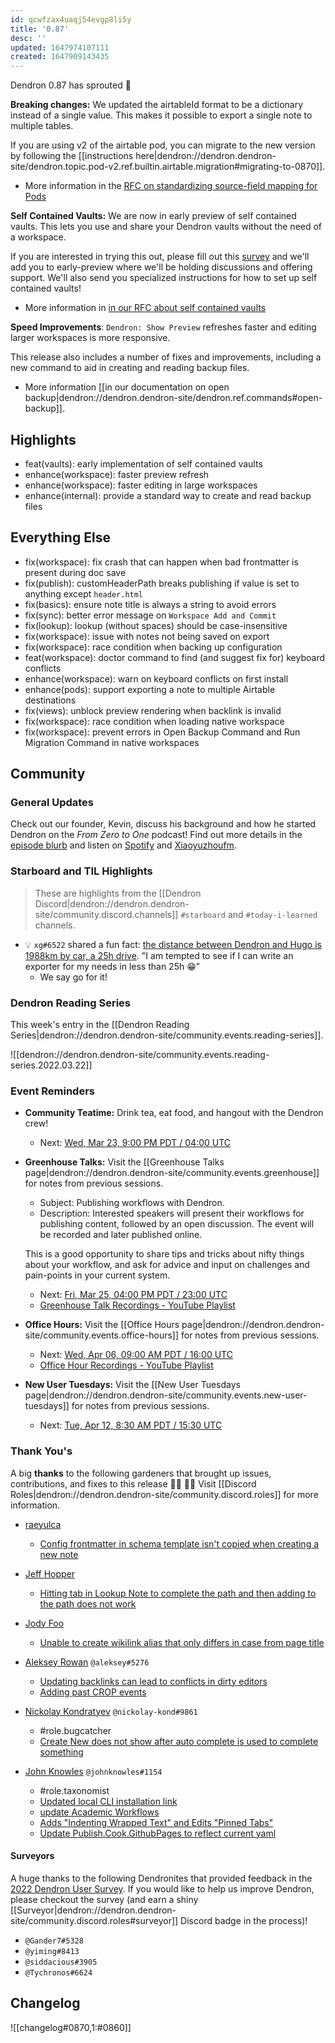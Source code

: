 ```yaml
---
id: qcwfzax4uaqj54evgp8li5y
title: '0.87'
desc: ''
updated: 1647974107111
created: 1647909143435
---
```


Dendron 0.87 has sprouted  🌱

**Breaking changes:** We updated the airtableId format to be a dictionary instead of a single value. This makes it possible to export a single note to multiple tables.

If you are using v2 of the airtable pod, you can migrate to the new version by following the [[instructions here|dendron://dendron.dendron-site/dendron.topic.pod-v2.ref.builtin.airtable.migration#migrating-to-0870]].

- More information in the [RFC on standardizing source-field mapping for Pods](https://docs.dendron.so/notes/N0G4s23hFDGVnsjHhh6dt.html)

**Self Contained Vaults:** We are now in early preview of self contained vaults. This lets you use and share your Dendron vaults without the need of a workspace.

If you are interested in trying this out, please fill out this [survey](https://airtable.com/shr0cwk0a9tujeipZ) and we'll add you to early-preview where we'll be holding discussions and offering support. We'll also send you specialized instructions for how to set up self contained vaults!

- More information in [in our RFC about self contained vaults](https://docs.dendron.so/notes/aOOBYTowLEKJDEtLWFiHb/)


**Speed Improvements**: `Dendron: Show Preview` refreshes faster and editing larger workspaces is more responsive.

This release also includes a number of fixes and improvements, including a new command to aid in creating and reading backup files.

- More information [[in our documentation on open backup|dendron://dendron.dendron-site/dendron.ref.commands#open-backup]].

## Highlights
- feat(vaults): early implementation of self contained vaults
- enhance(workspace): faster preview refresh
- enhance(workspace): faster editing in large workspaces
- enhance(internal): provide a standard way to create and read backup files

## Everything Else
- fix(workspace): fix crash that can happen when bad frontmatter is present during doc save
- fix(publish): customHeaderPath breaks publishing if value is set to anything except `header.html`
- fix(basics): ensure note title is always a string to avoid errors
- fix(sync): better error message on `Workspace Add and Commit`
- fix(lookup): lookup (without spaces) should be case-insensitive
- fix(workspace): issue with notes not being saved on export
- fix(workspace): race condition when backing up configuration
- feat(workspace): doctor command to find (and suggest fix for) keyboard conflicts
- enhance(workspace): warn on keyboard conflicts on first install
- enhance(pods): support exporting a note to multiple Airtable destinations
- fix(views): unblock preview rendering when backlink is invalid
- fix(workspace): race condition when loading native workspace
- fix(workspace): prevent errors in Open Backup Command and Run Migration Command in native workspaces

## Community

### General Updates
Check out our founder, Kevin, discuss his background and how he started Dendron on the *From Zero to One* podcast! Find out more details in the [episode blurb](https://www.0011.one/posts/S3E10) and listen on [Spotify](https://open.spotify.com/episode/5JhPoOCvXl3om7m905dhC4?si=cf6240803a4940e7&nd=1) and [Xiaoyuzhoufm](https://www.xiaoyuzhoufm.com/episode/621f25f2761e0799b628feca).

### Starboard and TIL Highlights
<!-- TODO: update links. Delete section is no new items-->
> These are highlights from the [[Dendron Discord|dendron://dendron.dendron-site/community.discord.channels]] `#starboard` and `#today-i-learned` channels.

- 💡 `xg#6522` shared a fun fact: [the distance between Dendron and Hugo is 1988km by car, a 25h drive](https://pk.2markers.com/363114-369224). "I am tempted to see if I can write an exporter for my needs in less than 25h 😁"
    - We say go for it!
    
### Dendron Reading Series

This week's entry in the [[Dendron Reading Series|dendron://dendron.dendron-site/community.events.reading-series]].

![[dendron://dendron.dendron-site/community.events.reading-series.2022.03.22]]

### Event Reminders

- **Community Teatime:** Drink tea, eat food, and hangout with the Dendron crew!
    - Next: [Wed, Mar 23, 9:00 PM PDT / 04:00 UTC](https://link.dendron.so/luma)
- **Greenhouse Talks:** Visit the [[Greenhouse Talks page|dendron://dendron.dendron-site/community.events.greenhouse]] for notes from previous sessions.
    - Subject: Publishing workflows with Dendron.
    - Description: Interested speakers will present their workflows for publishing content, followed by an open discussion. The event will be recorded and later published online.
    
    This is a good opportunity to share tips and tricks about nifty things about your workflow, and ask for advice and input on challenges and pain-points in your current system.
    - Next: [Fri, Mar 25, 04:00 PM PDT / 23:00 UTC](https://link.dendron.so/luma)
    - [Greenhouse Talk Recordings - YouTube Playlist](https://link.dendron.so/greenhouse)
- **Office Hours:** Visit the [[Office Hours page|dendron://dendron.dendron-site/community.events.office-hours]] for notes from previous sessions.
    - Next: [Wed, Apr 06, 09:00 AM PDT / 16:00 UTC](https://link.dendron.so/luma)
    - [Office Hour Recordings - YouTube Playlist](https://link.dendron.so/6yPa)
- **New User Tuesdays:** Visit the [[New User Tuesdays page|dendron://dendron.dendron-site/community.events.new-user-tuesdays]] for notes from previous sessions.
    - Next: [Tue, Apr 12, 8:30 AM PDT / 15:30 UTC](https://link.dendron.so/luma)

### Thank You's

A big **thanks** to the following gardeners that brought up issues, contributions, and fixes to this release :man_farmer: :woman_farmer: 
Visit [[Discord Roles|dendron://dendron.dendron-site/community.discord.roles]] for more information.

- [raeyulca](https://github.com/raeyulca)
  - [Config frontmatter in schema template isn't copied when creating a new note](https://github.com/dendronhq/dendron/issues/2590)

- [Jeff Hopper](https://github.com/HopperTech)
  - [Hitting tab in Lookup Note to complete the path and then adding to the path does not work](https://github.com/dendronhq/dendron/issues/2579)

- [Jody Foo](https://github.com/fnurl)
  - [Unable to create wikilink alias that only differs in case from page title](https://github.com/dendronhq/dendron/issues/2575)

- [Aleksey Rowan](https://github.com/aleksey-rowan) `@aleksey#5276`
  - [Updating backlinks can lead to conflicts in dirty editors](https://github.com/dendronhq/dendron/issues/2573)
  - [Adding past CROP events](https://github.com/dendronhq/dendron-site/pull/444)

- [Nickolay Kondratyev](https://github.com/nickolay-kondratyev) `@nickolay-kond#9861`
  - #role.bugcatcher
  - [Create New does not show after auto complete is used to complete something](https://github.com/dendronhq/dendron/issues/2588)

- [John Knowles](https://github.com/jpknwls) `@johnknowles#1154`
  - #role.taxonomist
  - [Updated local CLI installation link](https://github.com/dendronhq/dendron-site/pull/438)
  - [update Academic Workflows](https://github.com/dendronhq/dendron-site/pull/440)
  - [Adds "Indenting Wrapped Text" and Edits "Pinned Tabs"](https://github.com/dendronhq/dendron-site/pull/443)
  - [Update Publish.Cook.GithubPages to reflect current yaml](https://github.com/dendronhq/dendron-site/pull/451)

#### Surveyors

A huge thanks to the following Dendronites that provided feedback in the [2022 Dendron User Survey](https://link.dendron.so/74EI). If you would like to help us improve Dendron, please checkout the survey (and earn a shiny [[Surveyor|dendron://dendron.dendron-site/community.discord.roles#surveyor]] Discord badge in the process)!

- `@Gander7#5328`
- `@yiming#8413`
- `@siddacious#3905`
- `@Tychronos#6624`

## Changelog
![[changelog#0870,1:#0860]]

